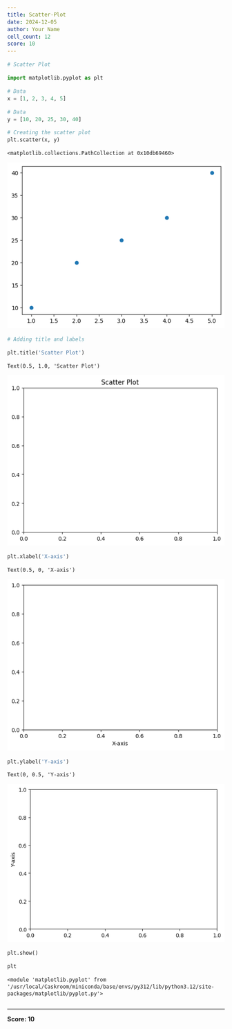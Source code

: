 ```yaml
---
title: Scatter-Plot
date: 2024-12-05
author: Your Name
cell_count: 12
score: 10
---
```


```python
# Scatter Plot
```


```python
import matplotlib.pyplot as plt
```


```python
# Data
x = [1, 2, 3, 4, 5]
```


```python
# Data
y = [10, 20, 25, 30, 40]
```


```python
# Creating the scatter plot
plt.scatter(x, y)
```




    <matplotlib.collections.PathCollection at 0x10db69460>




    
![png](scatter-plot_files/scatter-plot_4_1.png)
    



```python
# Adding title and labels
```


```python
plt.title('Scatter Plot')
```




    Text(0.5, 1.0, 'Scatter Plot')




    
![png](scatter-plot_files/scatter-plot_6_1.png)
    



```python
plt.xlabel('X-axis')
```




    Text(0.5, 0, 'X-axis')




    
![png](scatter-plot_files/scatter-plot_7_1.png)
    



```python
plt.ylabel('Y-axis')
```




    Text(0, 0.5, 'Y-axis')




    
![png](scatter-plot_files/scatter-plot_8_1.png)
    



```python
plt.show()
```


```python
plt
```




    <module 'matplotlib.pyplot' from '/usr/local/Caskroom/miniconda/base/envs/py312/lib/python3.12/site-packages/matplotlib/pyplot.py'>




```python

```


---
**Score: 10**
